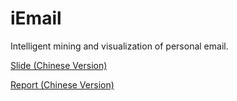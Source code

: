 # iEmail
Intelligent mining and visualization of personal email.

[Slide (Chinese Version)](https://github.com/ifhuang/iEmail/blob/master/IMVPE_slide_ZH.pdf)

[Report  (Chinese Version)](https://github.com/ifhuang/iEmail/blob/master/IMVPE_report_ZH.pdf)
